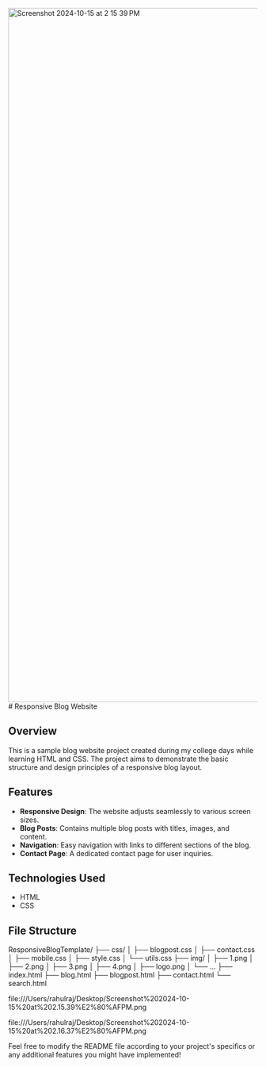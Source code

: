 <img width="1401" alt="Screenshot 2024-10-15 at 2 15 39 PM" src="https://github.com/user-attachments/assets/e7fa578b-a88b-4f38-9063-dc7cc220c540"># Responsive Blog Website

## Overview

This is a sample blog website project created during my college days while learning HTML and CSS. The project aims to demonstrate the basic structure and design principles of a responsive blog layout.

## Features

- **Responsive Design**: The website adjusts seamlessly to various screen sizes.
- **Blog Posts**: Contains multiple blog posts with titles, images, and content.
- **Navigation**: Easy navigation with links to different sections of the blog.
- **Contact Page**: A dedicated contact page for user inquiries.

## Technologies Used

- HTML
- CSS

## File Structure
ResponsiveBlogTemplate/
├── css/
│   ├── blogpost.css
│   ├── contact.css
│   ├── mobile.css
│   ├── style.css
│   └── utils.css
├── img/
│   ├── 1.png
│   ├── 2.png
│   ├── 3.png
│   ├── 4.png
│   ├── logo.png
│   └── …
├── index.html
├── blog.html
├── blogpost.html
├── contact.html
└── search.html

file:///Users/rahulraj/Desktop/Screenshot%202024-10-15%20at%202.15.39%E2%80%AFPM.png

file:///Users/rahulraj/Desktop/Screenshot%202024-10-15%20at%202.16.37%E2%80%AFPM.png


Feel free to modify the README file according to your project's specifics or any additional features you might have implemented!
